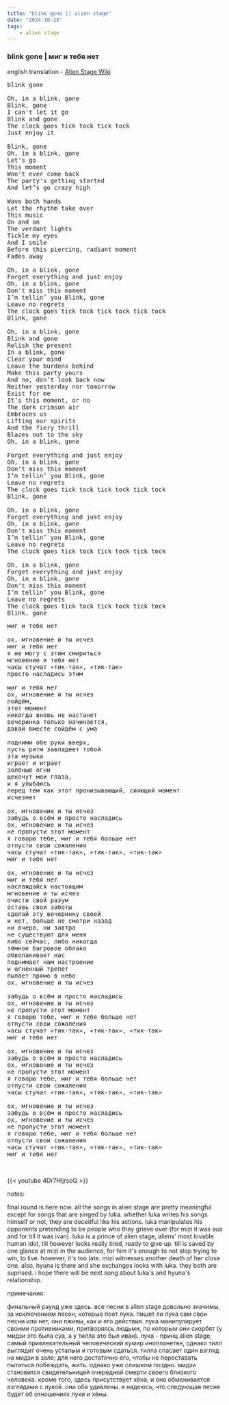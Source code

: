 ```yaml
---
title: "blink gone || alien stage"
date: "2024-10-25"
tags:
    - alien stage
---
```


### blink gone | миг и тебя нет

english translation - [Alien Stage Wiki](https://alienstage.fandom.com/wiki/Blink_Gone)

<pre id="column1">
blink gone

Oh, in a blink, gone
Blink, gone
I can't let it go
Blink and gone
The clock goes tick tock tick tock
Just enjoy it

Blink, gone
Oh, in a blink, gone
Let's go
This moment
Won't ever come back
The party's getting started
And let’s go crazy high

Wave both hands
Let the rhythm take over
This music
On and on
The verdant lights
Tickle my eyes
And I smile
Before this piercing, radiant moment
Fades away

Oh, in a blink, gone
Forget everything and just enjoy
Oh, in a blink, gone
Don't miss this moment
I’m tellin’ you Blink, gone
Leave no regrets
The clock goes tick tock tick tock tick tock
Blink, gone

Oh, in a blink, gone
Blink and gone
Relish the present
In a blink, gone
Clear your mind
Leave the burdens behind
Make this party yours
And no, don’t look back now
Neither yesterday nor tomorrow
Exist for me
It’s this moment, or no
The dark crimson air
Embraces us
Lifting our spirits 
And the fiery thrill
Blazes out to the sky
Oh, in a blink, gone

Forget everything and just enjoy
Oh, in a blink, gone
Don't miss this moment
I’m tellin’ you Blink, gone
Leave no regrets
The clock goes tick tock tick tock tick tock
Blink, gone

Oh, in a blink, gone
Forget everything and just enjoy
Oh, in a blink, gone
Don't miss this moment
I’m tellin’ you Blink, gone
Leave no regrets
The clock goes tick tock tick tock tick tock

Oh, in a blink, gone
Forget everything and just enjoy
Oh, in a blink, gone
Don't miss this moment
I’m tellin’ you Blink, gone
Leave no regrets
The clock goes tick tock tick tock tick tock
Blink, gone
</pre>

<pre id="column2">
миг и тебя нет

ох, мгновение и ты исчез
миг и тебя нет
я не могу с этим смириться
мгновение и тебя нет
часы стучат «тик-так», «тик-так»
просто насладись этим

миг и тебя нет
ох, мгновение и ты исчез
пойдём,
этот момент
никогда вновь не настанет
вечеринка только начинается,
давай вместе сойдём с ума

подними обе руки вверх,
пусть ритм завладеет тобой
эта музыка
играет и играет
зелёные огни
щекочут мои глаза,
и я улыбаюсь
перед тем как этот пронизывающий, сияющий момент
исчезнет

ох, мгновение и ты исчез
забудь о всём и просто насладись
ох, мгновение и ты исчез
не пропусти этот момент
я говорю тебе, миг и тебя больше нет
отпусти свои сожаления
часы стучат «тик-так», «тик-так», «тик-так»
миг и тебя нет

ох, мгновение и ты исчез
миг и тебя нет
наслаждайся настоящим
мгновение и ты исчез
очисти свой разум
оставь свои заботы
сделай эту вечеринку своей
и нет, больше не смотри назад
ни вчера, ни завтра
не существуют для меня
либо сейчас, либо никогда
тёмное багровое облако
обволакивает нас
поднимает нам настроение
и огненный трепет
пылает прямо в небо
ох, мгновение и ты исчез

забудь о всём и просто насладись
ох, мгновение и ты исчез
не пропусти этот момент
я говорю тебе, миг и тебя больше нет
отпусти свои сожаления
часы стучат «тик-так», «тик-так», «тик-так»
миг и тебя нет

ох, мгновение и ты исчез
забудь о всём и просто насладись
ох, мгновение и ты исчез
не пропусти этот момент
я говорю тебе, миг и тебя больше нет
отпусти свои сожаления
часы стучат «тик-так», «тик-так», «тик-так»

ох, мгновение и ты исчез
забудь о всём и просто насладись
ох, мгновение и ты исчез
не пропусти этот момент
я говорю тебе, миг и тебя больше нет
отпусти свои сожаления
часы стучат «тик-так», «тик-так», «тик-так»
миг и тебя нет
</pre>

<br>

{{< youtube 4Dr7HljrsoQ >}}

notes:

final round is here now. all the songs in alien stage are pretty meaningful except for songs that are singed by luka. whether luka writes his songs himself or not, they are deceitful like his actions. luka manipulates his opponents pretending to be people who they grieve over (for mizi it was sua and for till it was ivan). luka is a prince of alien stage, aliens' most lovable human idol, till however looks really tired, ready to give up. till is saved by one glance at mizi in the audience, for him it's enough to not stop trying to win, to live. however, it's too late. mizi witnesses another death of her close one. also, hyuna is there and she exchanges looks with luka. they both are suprised. i hope there will be next song about luka's and hyuna's relationship. 

примечания:

финальный раунд уже здесь. все песни в alien stage довольно значимы, за исключением песен, которые поет лука. пишет ли лука сам свои песни или нет, они лживы, как и его действия. лука манипулирует своими противниками, притворяясь людьми, по которым они скорбят (у мидзи это была суа, а у тилла это был иван). лука - принц alien stage, самый привлекательный человеческий кумир инопланетян, однако тилл выглядит очень усталым и готовым сдаться. тилла спасает один взгляд на мидзи в зале; для него достаточно его, чтобы не переставать пытаться побеждать, жить. однако уже слишком поздно. мидзи становится свидетельницей очередной смерти своего близкого человека. кроме того, здесь присутствует хёна, и она обменивается взглядами с лукой. они оба удивлены. я надеюсь, что следующая песня будет об отношениях луки и хёны.